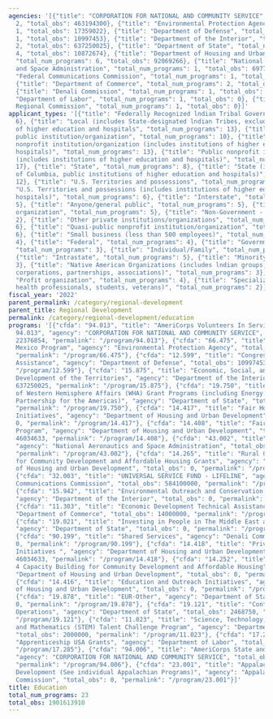 ```yaml
---
agencies: '[{"title": "CORPORATION FOR NATIONAL AND COMMUNITY SERVICE", "total_num_programs":
  2, "total_obs": 463194300}, {"title": "Environmental Protection Agency", "total_num_programs":
  1, "total_obs": 17359022}, {"title": "Department of Defense", "total_num_programs":
  1, "total_obs": 10997453}, {"title": "Department of the Interior", "total_num_programs":
  2, "total_obs": 637250025}, {"title": "Department of State", "total_num_programs":
  4, "total_obs": 10872674}, {"title": "Department of Housing and Urban Development",
  "total_num_programs": 6, "total_obs": 92069266}, {"title": "National Aeronautics
  and Space Administration", "total_num_programs": 1, "total_obs": 69771170}, {"title":
  "Federal Communications Commission", "total_num_programs": 1, "total_obs": 584100000},
  {"title": "Department of Commerce", "total_num_programs": 2, "total_obs": 16000000},
  {"title": "Denali Commission", "total_num_programs": 1, "total_obs": 0}, {"title":
  "Department of Labor", "total_num_programs": 1, "total_obs": 0}, {"title": "Appalachian
  Regional Commission", "total_num_programs": 1, "total_obs": 0}]'
applicant_types: '[{"title": "Federally Recognized lndian Tribal Governments", "total_num_programs":
  6}, {"title": "Local (includes State-designated lndian Tribes, excludes institutions
  of higher education and hospitals", "total_num_programs": 13}, {"title": "Other
  public institution/organization", "total_num_programs": 10}, {"title": "Private
  nonprofit institution/organization (includes institutions of higher education and
  hospitals)", "total_num_programs": 13}, {"title": "Public nonprofit institution/organization
  (includes institutions of higher education and hospitals)", "total_num_programs":
  17}, {"title": "State", "total_num_programs": 8}, {"title": "State (includes District
  of Columbia, public institutions of higher education and hospitals)", "total_num_programs":
  12}, {"title": "U.S. Territories and possessions", "total_num_programs": 6}, {"title":
  "U.S. Territories and possessions (includes institutions of higher education and
  hospitals)", "total_num_programs": 6}, {"title": "Interstate", "total_num_programs":
  5}, {"title": "Anyone/general public", "total_num_programs": 5}, {"title": "Sponsored
  organization", "total_num_programs": 5}, {"title": "Non-Government - General", "total_num_programs":
  2}, {"title": "Other private institutions/organizations", "total_num_programs":
  6}, {"title": "Quasi-public nonprofit institution/organization", "total_num_programs":
  6}, {"title": "Small business (less than 500 employees)", "total_num_programs":
  4}, {"title": "Federal", "total_num_programs": 4}, {"title": "Government - General",
  "total_num_programs": 3}, {"title": "Individual/Family", "total_num_programs": 4},
  {"title": "Intrastate", "total_num_programs": 5}, {"title": "Minority group", "total_num_programs":
  3}, {"title": "Native American Organizations (includes lndian groups, cooperatives,
  corporations, partnerships, associations)", "total_num_programs": 3}, {"title":
  "Profit organization", "total_num_programs": 4}, {"title": "Specialized group (e.g.
  health professionals, students, veterans)", "total_num_programs": 2}]'
fiscal_year: '2022'
parent_permalink: /category/regional-development
parent_title: Regional Development
permalink: /category/regional-development/education
programs: '[{"cfda": "94.013", "title": "AmeriCorps Volunteers In Service to America
  94.013", "agency": "CORPORATION FOR NATIONAL AND COMMUNITY SERVICE", "total_obs":
  22376854, "permalink": "/program/94.013"}, {"cfda": "66.475", "title": "Gulf of
  Mexico Program", "agency": "Environmental Protection Agency", "total_obs": 17359022,
  "permalink": "/program/66.475"}, {"cfda": "12.599", "title": "Congressionally Directed
  Assistance", "agency": "Department of Defense", "total_obs": 10997453, "permalink":
  "/program/12.599"}, {"cfda": "15.875", "title": "Economic, Social, and Political
  Development of the Territories", "agency": "Department of the Interior", "total_obs":
  637250025, "permalink": "/program/15.875"}, {"cfda": "19.750", "title": "Bureau
  of Western Hemisphere Affairs (WHA) Grant Programs (including Energy and Climate
  Partnership for the Americas)", "agency": "Department of State", "total_obs": 8403924,
  "permalink": "/program/19.750"}, {"cfda": "14.417", "title": "Fair Housing Organization
  Initiatives", "agency": "Department of Housing and Urban Development", "total_obs":
  0, "permalink": "/program/14.417"}, {"cfda": "14.408", "title": "Fair Housing Initiatives
  Program", "agency": "Department of Housing and Urban Development", "total_obs":
  46034633, "permalink": "/program/14.408"}, {"cfda": "43.002", "title": "Aeronautics",
  "agency": "National Aeronautics and Space Administration", "total_obs": 69771170,
  "permalink": "/program/43.002"}, {"cfda": "14.265", "title": "Rural Capacity Building
  for Community Development and Affordable Housing Grants", "agency": "Department
  of Housing and Urban Development", "total_obs": 0, "permalink": "/program/14.265"},
  {"cfda": "32.003", "title": "UNIVERSAL SERVICE FUND - LIFELINE", "agency": "Federal
  Communications Commission", "total_obs": 584100000, "permalink": "/program/32.003"},
  {"cfda": "15.942", "title": "Environmental Outreach and Conservation - North Cascades",
  "agency": "Department of the Interior", "total_obs": 0, "permalink": "/program/15.942"},
  {"cfda": "11.303", "title": "Economic Development Technical Assistance", "agency":
  "Department of Commerce", "total_obs": 14000000, "permalink": "/program/11.303"},
  {"cfda": "19.021", "title": "Investing in People in The Middle East and North Africa",
  "agency": "Department of State", "total_obs": 0, "permalink": "/program/19.021"},
  {"cfda": "90.199", "title": "Shared Services", "agency": "Denali Commission", "total_obs":
  0, "permalink": "/program/90.199"}, {"cfda": "14.418", "title": "Private Enforcement
  Initiatives ", "agency": "Department of Housing and Urban Development", "total_obs":
  46034633, "permalink": "/program/14.418"}, {"cfda": "14.252", "title": "Section
  4 Capacity Building for Community Development and Affordable Housing", "agency":
  "Department of Housing and Urban Development", "total_obs": 0, "permalink": "/program/14.252"},
  {"cfda": "14.416", "title": "Education and Outreach Initiatives", "agency": "Department
  of Housing and Urban Development", "total_obs": 0, "permalink": "/program/14.416"},
  {"cfda": "19.878", "title": "EUR-Other", "agency": "Department of State", "total_obs":
  0, "permalink": "/program/19.878"}, {"cfda": "19.121", "title": "Conflict and Stabilization
  Operations", "agency": "Department of State", "total_obs": 2468750, "permalink":
  "/program/19.121"}, {"cfda": "11.023", "title": "Science, Technology, Engineering,
  and Mathematics (STEM) Talent Challenge Program", "agency": "Department of Commerce",
  "total_obs": 2000000, "permalink": "/program/11.023"}, {"cfda": "17.285", "title":
  "Apprenticeship USA Grants", "agency": "Department of Labor", "total_obs": 0, "permalink":
  "/program/17.285"}, {"cfda": "94.006", "title": "AmeriCorps State and National 94.006",
  "agency": "CORPORATION FOR NATIONAL AND COMMUNITY SERVICE", "total_obs": 440817446,
  "permalink": "/program/94.006"}, {"cfda": "23.001", "title": "Appalachian Regional
  Development (See individual Appalachian Programs)", "agency": "Appalachian Regional
  Commission", "total_obs": 0, "permalink": "/program/23.001"}]'
title: Education
total_num_programs: 23
total_obs: 1901613910
---
```

